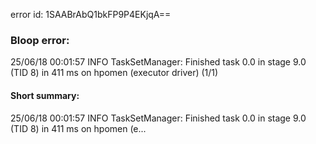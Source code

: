error id: 1SAABrAbQ1bkFP9P4EKjqA==
### Bloop error:

25/06/18 00:01:57 INFO TaskSetManager: Finished task 0.0 in stage 9.0 (TID 8) in 411 ms on hpomen (executor driver) (1/1)
#### Short summary: 

25/06/18 00:01:57 INFO TaskSetManager: Finished task 0.0 in stage 9.0 (TID 8) in 411 ms on hpomen (e...